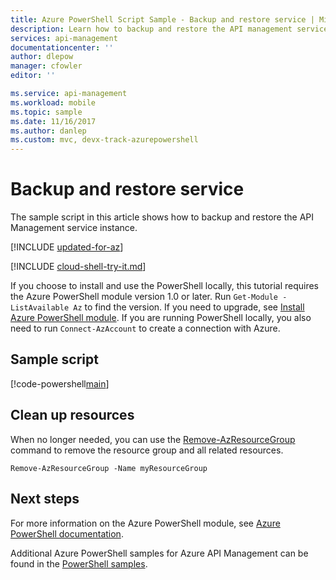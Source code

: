 ```yaml
---
title: Azure PowerShell Script Sample - Backup and restore service | Microsoft Docs
description: Learn how to backup and restore the API management service instance. See a sample script and view additional available resources.
services: api-management
documentationcenter: ''
author: dlepow
manager: cfowler
editor: ''

ms.service: api-management
ms.workload: mobile
ms.topic: sample
ms.date: 11/16/2017
ms.author: danlep
ms.custom: mvc, devx-track-azurepowershell
---
```


# Backup and restore service

The sample script in this article shows how to backup and restore the API Management service instance. 

[!INCLUDE [updated-for-az](../../../includes/updated-for-az.md)]

[!INCLUDE [cloud-shell-try-it.md](../../../includes/cloud-shell-try-it.md)]

If you choose to install and use the PowerShell locally, this tutorial requires the Azure PowerShell module version 1.0 or later. Run `Get-Module -ListAvailable Az` to find the version. If you need to upgrade, see [Install Azure PowerShell module](/powershell/azure/install-azure-powershell). If you are running PowerShell locally, you also need to run `Connect-AzAccount` to create a connection with Azure.

## Sample script

[!code-powershell[main](../../../powershell_scripts/api-management/backup-restore-apim-service/backup_restore_apim_service.ps1 "Backup and restore the APIM service instance")]

## Clean up resources

When no longer needed, you can use the [Remove-AzResourceGroup](/powershell/module/az.resources/remove-azresourcegroup) command to remove the resource group and all related resources.

```azurepowershell-interactive
Remove-AzResourceGroup -Name myResourceGroup
```

## Next steps

For more information on the Azure PowerShell module, see [Azure PowerShell documentation](/powershell/azure/).

Additional Azure PowerShell samples for Azure API Management can be found in the [PowerShell samples](../powershell-samples.md).
